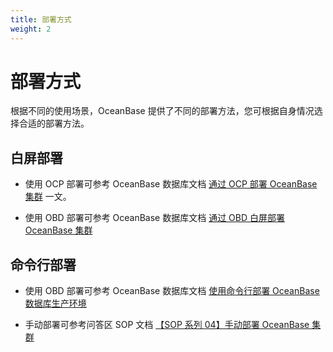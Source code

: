 ```yaml
---
title: 部署方式
weight: 2
---
```

# 部署方式

根据不同的使用场景，OceanBase 提供了不同的部署方法，您可根据自身情况选择合适的部署方法。

## 白屏部署

- 使用 OCP 部署可参考 OceanBase 数据库文档 [通过 OCP 部署 OceanBase 集群](https://www.oceanbase.com/docs/common-oceanbase-database-cn-10000000001700626) 一文。

- 使用 OBD 部署可参考 OceanBase 数据库文档 [通过 OBD 白屏部署 OceanBase 集群](https://www.oceanbase.com/docs/common-oceanbase-database-cn-10000000001697442)

## 命令行部署

- 使用 OBD 部署可参考 OceanBase 数据库文档 [使用命令行部署 OceanBase 数据库生产环境](https://www.oceanbase.com/docs/common-oceanbase-database-cn-10000000001692942)

- 手动部署可参考问答区 SOP 文档 [【SOP 系列 04】手动部署 OceanBase 集群](https://ask.oceanbase.com/t/topic/28800061)
